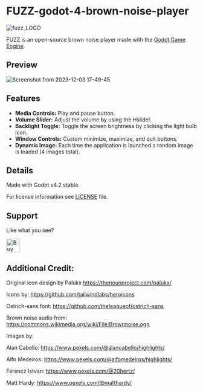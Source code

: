 # FUZZ-godot-4-brown-noise-player


![fuzz_LOGO](https://github.com/HeyNinety/FUZZ-godot-4-brown-noise-player/assets/68526679/3075f1e0-e6da-4691-a505-9ffd0aa0d492)


FUZZ is an open-source brown noise player made with the [Godot Game Engine](https://godotengine.org).


## Preview
![Screenshot from 2023-12-03 17-49-45](https://github.com/HeyNinety/FUZZ-godot-4-brown-noise-player/assets/68526679/63b334c0-2193-48a6-ab96-47429a2450a2)


## Features
- **Media Controls:** Play and pause button.
- **Volume Slider:** Adjust the volume by using the Hslider.
- **Backlight Toggle:** Toggle the screen brightness by clicking the light bulb icon.
- **Window Controls:** Custom minimize, maximize, and quit buttons.
- **Dynamic Image:** Each time the application is launched a random image is loaded (4 images total).



## Details
Made with Godot v4.2 stable.

For license information see [LICENSE](LICENSE) file.



## Support
Like what you see?

<a href='https://ko-fi.com/W7W0CJP7P' target='_blank'><img height='36' style='border:0px;height:36px;' src='https://storage.ko-fi.com/cdn/kofi5.png?v=3' border='0' alt='Buy Me a Coffee at ko-fi.com' /></a>


## Additional Credit:
Original icon design by Palukx
https://thenounproject.com/palukx/

Icons by:
https://github.com/tailwindlabs/heroicons

Ostrich-sans font:
https://github.com/theleagueof/ostrich-sans

Brown noise audio from:
https://commons.wikimedia.org/wiki/File:Brownnoise.ogg

Images by:

Alan Cabello: https://www.pexels.com/@alancabello/highlights/

Alfo Medeiros: https://www.pexels.com/@alfomedeiros/highlights/

Ferencz Istvan: https://www.pexels.com/@20hertz/

Matt Hardy: https://www.pexels.com/@matthardy/
